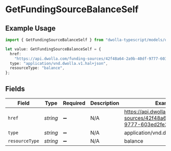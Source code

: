 # GetFundingSourceBalanceSelf

## Example Usage

```typescript
import { GetFundingSourceBalanceSelf } from "dwolla-typescript/models/operations";

let value: GetFundingSourceBalanceSelf = {
  href:
    "https://api.dwolla.com/funding-sources/42f48a64-2a9b-40df-9777-603ed2fe2764/balance",
  type: "application/vnd.dwolla.v1.hal+json",
  resourceType: "balance",
};
```

## Fields

| Field                                                                               | Type                                                                                | Required                                                                            | Description                                                                         | Example                                                                             |
| ----------------------------------------------------------------------------------- | ----------------------------------------------------------------------------------- | ----------------------------------------------------------------------------------- | ----------------------------------------------------------------------------------- | ----------------------------------------------------------------------------------- |
| `href`                                                                              | *string*                                                                            | :heavy_minus_sign:                                                                  | N/A                                                                                 | https://api.dwolla.com/funding-sources/42f48a64-2a9b-40df-9777-603ed2fe2764/balance |
| `type`                                                                              | *string*                                                                            | :heavy_minus_sign:                                                                  | N/A                                                                                 | application/vnd.dwolla.v1.hal+json                                                  |
| `resourceType`                                                                      | *string*                                                                            | :heavy_minus_sign:                                                                  | N/A                                                                                 | balance                                                                             |